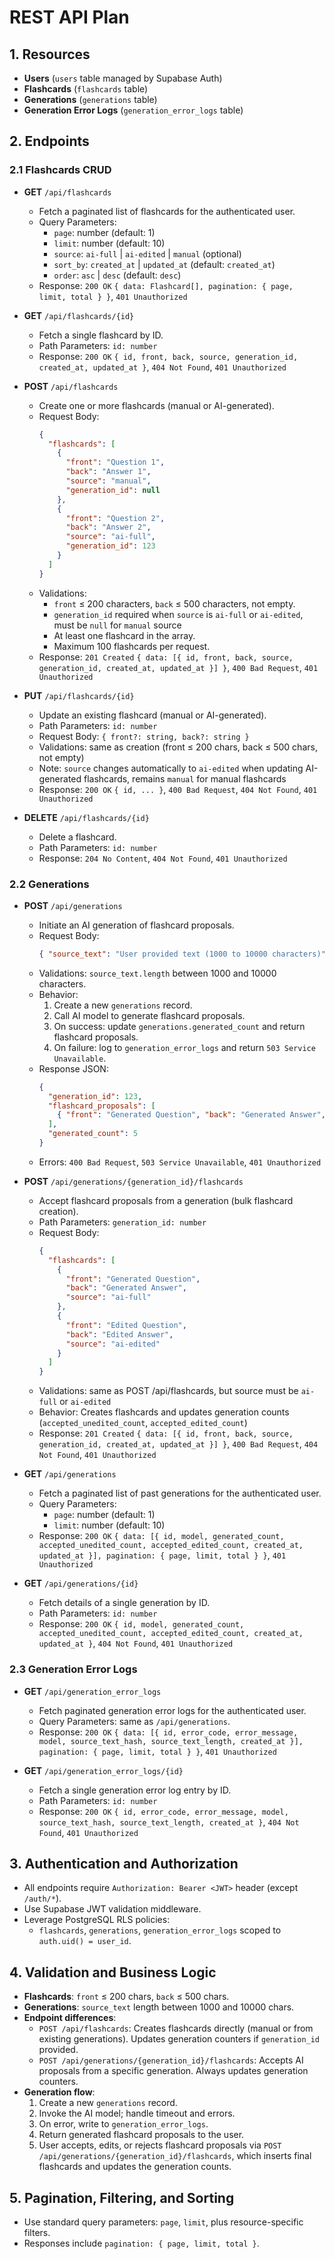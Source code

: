 # REST API Plan

## 1. Resources
- **Users** (`users` table managed by Supabase Auth)
- **Flashcards** (`flashcards` table)
- **Generations** (`generations` table)
- **Generation Error Logs** (`generation_error_logs` table)

## 2. Endpoints

### 2.1 Flashcards CRUD

- **GET** `/api/flashcards`
  - Fetch a paginated list of flashcards for the authenticated user.
  - Query Parameters:
    - `page`: number (default: 1)
    - `limit`: number (default: 10)
    - `source`: `ai-full` | `ai-edited` | `manual` (optional)
    - `sort_by`: `created_at` | `updated_at` (default: `created_at`)
    - `order`: `asc` | `desc` (default: `desc`)
  - Response: `200 OK` `{ data: Flashcard[], pagination: { page, limit, total } }`, `401 Unauthorized`

- **GET** `/api/flashcards/{id}`
  - Fetch a single flashcard by ID.
  - Path Parameters: `id: number`
  - Response: `200 OK` `{ id, front, back, source, generation_id, created_at, updated_at }`, `404 Not Found`, `401 Unauthorized`

- **POST** `/api/flashcards`
  - Create one or more flashcards (manual or AI-generated).
  - Request Body:
    ```json
    {
      "flashcards": [
        {
          "front": "Question 1",
          "back": "Answer 1",
          "source": "manual",
          "generation_id": null
        },
        {
          "front": "Question 2",
          "back": "Answer 2",
          "source": "ai-full",
          "generation_id": 123
        }
      ]
    }
    ```
  - Validations:
    - `front` ≤ 200 characters, `back` ≤ 500 characters, not empty.
    - `generation_id` required when `source` is `ai-full` or `ai-edited`, must be `null` for `manual` source
    - At least one flashcard in the array.
    - Maximum 100 flashcards per request.
  - Response: `201 Created` `{ data: [{ id, front, back, source, generation_id, created_at, updated_at }] }`, `400 Bad Request`, `401 Unauthorized`

- **PUT** `/api/flashcards/{id}`
  - Update an existing flashcard (manual or AI-generated).
  - Path Parameters: `id: number`
  - Request Body: `{ front?: string, back?: string }`
  - Validations: same as creation (front ≤ 200 chars, back ≤ 500 chars, not empty)
  - Note: `source` changes automatically to `ai-edited` when updating AI-generated flashcards, remains `manual` for manual flashcards
  - Response: `200 OK` `{ id, ... }`, `400 Bad Request`, `404 Not Found`, `401 Unauthorized`

- **DELETE** `/api/flashcards/{id}`
  - Delete a flashcard.
  - Path Parameters: `id: number`
  - Response: `204 No Content`, `404 Not Found`, `401 Unauthorized`

### 2.2 Generations

- **POST** `/api/generations`
  - Initiate an AI generation of flashcard proposals.
  - Request Body:
    ```json
    { "source_text": "User provided text (1000 to 10000 characters)" }
    ```
  - Validations: `source_text.length` between 1000 and 10000 characters.
  - Behavior:
    1. Create a new `generations` record.
    2. Call AI model to generate flashcard proposals.
    3. On success: update `generations.generated_count` and return flashcard proposals.
    4. On failure: log to `generation_error_logs` and return `503 Service Unavailable`.
  - Response JSON:
    ```json
    {
      "generation_id": 123,
      "flashcard_proposals": [
        { "front": "Generated Question", "back": "Generated Answer", "source": "ai-full" }
      ],
      "generated_count": 5
    }
    ```
  - Errors: `400 Bad Request`, `503 Service Unavailable`, `401 Unauthorized`

- **POST** `/api/generations/{generation_id}/flashcards`
  - Accept flashcard proposals from a generation (bulk flashcard creation).
  - Path Parameters: `generation_id: number`
  - Request Body:
    ```json
    {
      "flashcards": [
        {
          "front": "Generated Question",
          "back": "Generated Answer", 
          "source": "ai-full"
        },
        {
          "front": "Edited Question",
          "back": "Edited Answer",
          "source": "ai-edited"
        }
      ]
    }
    ```
  - Validations: same as POST /api/flashcards, but source must be `ai-full` or `ai-edited`
  - Behavior: Creates flashcards and updates generation counts (`accepted_unedited_count`, `accepted_edited_count`)
  - Response: `201 Created` `{ data: [{ id, front, back, source, generation_id, created_at, updated_at }] }`, `400 Bad Request`, `404 Not Found`, `401 Unauthorized`

- **GET** `/api/generations`
  - Fetch a paginated list of past generations for the authenticated user.
  - Query Parameters:
    - `page`: number (default: 1)
    - `limit`: number (default: 10)
  - Response: `200 OK` `{ data: [{ id, model, generated_count, accepted_unedited_count, accepted_edited_count, created_at, updated_at }], pagination: { page, limit, total } }`, `401 Unauthorized`

- **GET** `/api/generations/{id}`
  - Fetch details of a single generation by ID.
  - Path Parameters: `id: number`
  - Response: `200 OK` `{ id, model, generated_count, accepted_unedited_count, accepted_edited_count, created_at, updated_at }`, `404 Not Found`, `401 Unauthorized`

### 2.3 Generation Error Logs

- **GET** `/api/generation_error_logs`
  - Fetch paginated generation error logs for the authenticated user.
  - Query Parameters: same as `/api/generations`.
  - Response: `200 OK` `{ data: [{ id, error_code, error_message, model, source_text_hash, source_text_length, created_at }], pagination: { page, limit, total } }`, `401 Unauthorized`

- **GET** `/api/generation_error_logs/{id}`
  - Fetch a single generation error log entry by ID.
  - Path Parameters: `id: number`
  - Response: `200 OK` `{ id, error_code, error_message, model, source_text_hash, source_text_length, created_at }`, `404 Not Found`, `401 Unauthorized`

## 3. Authentication and Authorization
- All endpoints require `Authorization: Bearer <JWT>` header (except `/auth/*`).
- Use Supabase JWT validation middleware.
- Leverage PostgreSQL RLS policies:
  - `flashcards`, `generations`, `generation_error_logs` scoped to `auth.uid() = user_id`.

## 4. Validation and Business Logic
- **Flashcards**: `front` ≤ 200 chars, `back` ≤ 500 chars.
- **Generations**: `source_text` length between 1000 and 10000 chars.
- **Endpoint differences**:
  - `POST /api/flashcards`: Creates flashcards directly (manual or from existing generations). Updates generation counters if `generation_id` provided.
  - `POST /api/generations/{generation_id}/flashcards`: Accepts AI proposals from a specific generation. Always updates generation counters.
- **Generation flow**:
  1. Create a new `generations` record.
  2. Invoke the AI model; handle timeout and errors.
  3. On error, write to `generation_error_logs`.
  4. Return generated flashcard proposals to the user.
  5. User accepts, edits, or rejects flashcard proposals via `POST /api/generations/{generation_id}/flashcards`, which inserts final flashcards and updates the generation counts.

## 5. Pagination, Filtering, and Sorting
- Use standard query parameters: `page`, `limit`, plus resource-specific filters.
- Responses include `pagination: { page, limit, total }`.
